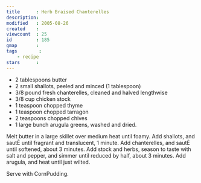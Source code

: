```yaml
---
title      : Herb Braised Chanterelles
description: 
modified   : 2005-08-26
created    : 
viewcount  : 25
id         : 185
gmap       : 
tags        :
    - recipe
stars      : 
---
```



* 2 tablespoons butter 
* 2 small shallots, peeled and minced (1 tablespoon) 
* 3/8 pound fresh chanterelles, cleaned and halved lengthwise 
* 3/8 cup chicken stock 
* 1 teaspoon chopped thyme 
* 1 teaspoon chopped tarragon
* 2 teaspoons chopped chives 
* 1 large bunch arugula greens, washed and dried.

Melt butter in a large skillet over medium heat until foamy. Add shallots, and sautÈ until fragrant and translucent, 1 minute. Add chanterelles, and sautÈ until softened, about 3 minutes. Add stock and herbs, season to taste with salt and pepper, and simmer until reduced by half, about 3 minutes. Add arugula, and heat until just wilted.

Serve with CornPudding.

